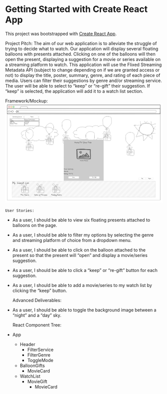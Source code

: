 # Getting Started with Create React App

This project was bootstrapped with [Create React App](https://github.com/facebook/create-react-app).


Project Pitch:
The aim of our web application is to alleviate the struggle of trying to decide what to watch. Our application will display several floating balloons with presents attached. Clicking on one of the balloons will then open the present, displaying a suggestion for a movie or series available on a streaming platform to watch. This application will use the Flixed Streaming Metadata API (subject to change depending on if we are granted access or not) to display the title, poster, summary, genre, and rating of each piece of media. Users can filter their suggestions by genre and/or streaming service. The user will be able to select to “keep” or “re-gift” their suggestion. If “keep” is selected, the application will add it to a watch list section. 

Framework/Mockup:
![Getting Started](images/project-screenshot.PNG)

    User Stories: 
- As a user, I should be able to view six floating presents attached to balloons on the page. 
- As a user, I should be able to filter my options by selecting the genre and streaming platform of choice from a dropdown menu. 
- As a user, I should be able to click on the balloon attached to the present so that the present will “open” and display a movie/series suggestion.
- As a user, I should be able to click a “keep” or “re-gift” button for each suggestion. 
- As a user, I should be able to add a movie/series to my watch list by clicking the “keep” button. 
	
    Advanced Deliverables:
- As a user, I should be able to toggle the background image between a “night” and a “day” sky. 


    React Component Tree:
- App
    - Header
        - FilterService
        - FilterGenre
        - ToggleMode
    - BalloonGifts
        - MovieCard
    - WatchList
        - MovieGift
            - MovieCard

